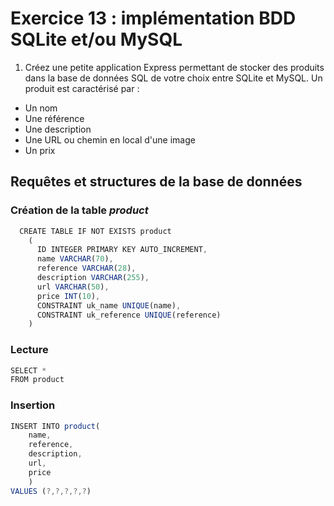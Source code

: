 # Exercice 13 : implémentation BDD SQLite et/ou MySQL

1. Créez une petite application Express permettant de stocker des produits dans la base de données SQL de votre choix entre SQLite et MySQL.
Un produit est caractérisé par :
- Un nom
- Une référence
- Une description
- Une URL ou chemin en local d'une image
- Un prix

## Requêtes et structures de la base de données

### Création de la table *product*

```js
  CREATE TABLE IF NOT EXISTS product
    (
      ID INTEGER PRIMARY KEY AUTO_INCREMENT,
      name VARCHAR(70),
      reference VARCHAR(28),
      description VARCHAR(255),
      url VARCHAR(50),
      price INT(10),
      CONSTRAINT uk_name UNIQUE(name),
      CONSTRAINT uk_reference UNIQUE(reference)
    )
```
### Lecture

```js
SELECT *
FROM product
```

### Insertion

```js
INSERT INTO product(
    name,
    reference,
    description,
    url,
    price
    )
VALUES (?,?,?,?,?)
```
